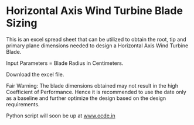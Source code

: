 # Horizontal Axis Wind Turbine Blade Sizing
This is an excel spread sheet that can be utilized to obtain the root, tip and primary plane dimensions needed to design a Horizontal Axis Wind Turbine Blade.

Input Parameters = Blade Radius in Centimeters.

Download the excel file.

Fair Warning: The blade dimensions obtained may not result in the high Coefficient of Performance. Hence it is recommended to use the date only as a baseline and further optimize the design based on the design requirements.

Python script will soon be up at www.ocde.in

